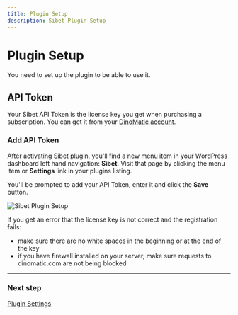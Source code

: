 ```yaml
---
title: Plugin Setup
description: Sibet Plugin Setup
---
```


# Plugin Setup

You need to set up the plugin to be able to use it.

## API Token

Your Sibet API Token is the license key you get when purchasing a subscription. You can get it from your [DinoMatic account](https://dinomatic.com/account).

### Add API Token

After activating Sibet plugin, you'll find a new menu item in your WordPress dashboard left hand navigation: **Sibet**. Visit that page by clicking the menu item or **Settings** link in your plugins listing.

You'll be prompted to add your API Token, enter it and click the **Save** button.

![Sibet Plugin Setup](https://media.dinomatic.com/images/docs/sibet/plugin-setup.jpg)

If you get an error that the license key is not correct and the registration fails:

- make sure there are no white spaces in the beginning or at the end of the key
- if you have firewall installed on your server, make sure requests to dinomatic.com are not being blocked

---

### Next step

[Plugin Settings](/docs/sibet/plugin-settings/)
